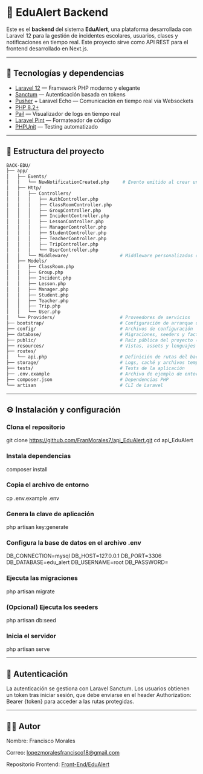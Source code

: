 # 🧠 EduAlert Backend

Este es el **backend** del sistema **EduAlert**, una plataforma desarrollada con Laravel 12 para la gestión de incidentes escolares, usuarios, clases y notificaciones en tiempo real. Este proyecto sirve como API REST para el frontend desarrollado en Next.js.

---

## 🚀 Tecnologías y dependencias

- [Laravel 12](https://laravel.com/docs/12.x) — Framework PHP moderno y elegante
- [Sanctum](https://laravel.com/docs/12.x/sanctum) — Autenticación basada en tokens
- [Pusher](https://pusher.com/) + Laravel Echo — Comunicación en tiempo real vía Websockets
- [PHP 8.2+](https://www.php.net/releases/8.2/en.php)
- [Pail](https://github.com/laravel/pail) — Visualizador de logs en tiempo real
- [Laravel Pint](https://laravel.com/docs/12.x/pint) — Formateador de código
- [PHPUnit](https://phpunit.de/) — Testing automatizado

---

## 📁 Estructura del proyecto

```bash
BACK-EDU/
├── app/
│   ├── Events/
│   │   └── NewNotificationCreated.php     # Evento emitido al crear una notificación
│   ├── Http/
│   │   ├── Controllers/
│   │   │   ├── AuthController.php
│   │   │   ├── ClassRoomController.php
│   │   │   ├── GroupController.php
│   │   │   ├── IncidentController.php
│   │   │   ├── LessonController.php
│   │   │   ├── ManagerController.php
│   │   │   ├── StudentController.php
│   │   │   ├── TeacherController.php
│   │   │   ├── TripController.php
│   │   │   └── UserController.php
│   │   └── Middleware/                   # Middleware personalizados o globales
│   ├── Models/
│   │   ├── ClassRoom.php
│   │   ├── Group.php
│   │   ├── Incident.php
│   │   ├── Lesson.php
│   │   ├── Manager.php
│   │   ├── Student.php
│   │   ├── Teacher.php
│   │   ├── Trip.php
│   │   └── User.php
│   └── Providers/                        # Proveedores de servicios
├── bootstrap/                            # Configuración de arranque del framework
├── config/                               # Archivos de configuración
├── database/                             # Migraciones, seeders y factories
├── public/                               # Raíz pública del proyecto (index.php)
├── resources/                            # Vistas, assets y lenguajes
├── routes/
│   └── api.php                           # Definición de rutas del backend (API REST)
├── storage/                              # Logs, caché y archivos temporales
├── tests/                                # Tests de la aplicación
├── .env.example                          # Archivo de ejemplo de entorno
├── composer.json                         # Dependencias PHP
└── artisan                               # CLI de Laravel
```

---

## ⚙️ Instalación y configuración
 ### Clona el repositorio
 git clone https://github.com/FranMorales7/api_EduAlert.git
 cd api_EduAlert

 ### Instala dependencias
 composer install

 ### Copia el archivo de entorno
 cp .env.example .env

 ### Genera la clave de aplicación
 php artisan key:generate

 ### Configura la base de datos en el archivo .env
 DB_CONNECTION=mysql
 DB_HOST=127.0.0.1
 DB_PORT=3306
 DB_DATABASE=edu_alert
 DB_USERNAME=root
 DB_PASSWORD=

 ### Ejecuta las migraciones
 php artisan migrate

 ### (Opcional) Ejecuta los seeders
 php artisan db:seed

 ### Inicia el servidor
 php artisan serve

---

## 🔐 Autenticación
La autenticación se gestiona con Laravel Sanctum. Los usuarios obtienen un token tras iniciar sesión, que debe enviarse en el header Authorization: Bearer {token} para acceder a las rutas protegidas.

---

## 👨‍💻 Autor
Nombre: Francisco Morales

Correo: lopezmoralesfrancisco18@gmail.com

Repositorio Frontend: [Front-End/EduAlert](https://github.com/FranMorales7/front-EduAlert)

